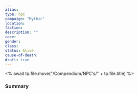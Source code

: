 ```yaml
---
alias: 
type: npc
campaign: "Mythic"
location:
faction:
description: ""
race: 
gender:
class: 
status: Alive
cause-of-death:
draft: true
---
```

<% await tp.file.move("/Compendium/NPC's/" + tp.file.title) %>
### Summary
